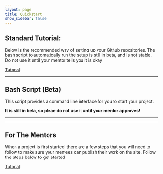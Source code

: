 ```yaml
---
layout: page
title: Quickstart
show_sidebar: false
---
```


## Standard Tutorial:

Below is the recommended way of setting up your Github repositories. The bash script to automatically run the setup is still in beta, and is
not stable. Do not use it until your mentor tells you it is okay

<a class="button is-link" href="{{ site.baseurl }}/tutorial" >Tutorial</a>

<hr>

## Bash Script (Beta)

This script provides a command line interface for you to start your project. 

**It is still in beta, so pleae do not use it until your mentor approves!**

<hr>

<hr>

## For The Mentors

When a project is first started, there are a few steps that you will need to follow to make sure your mentees can publish their work on the site. Follow the steps below to get started

<a class="button is-link" href="{{ site.baseurl }}/mentor-steps" >Tutorial</a>
